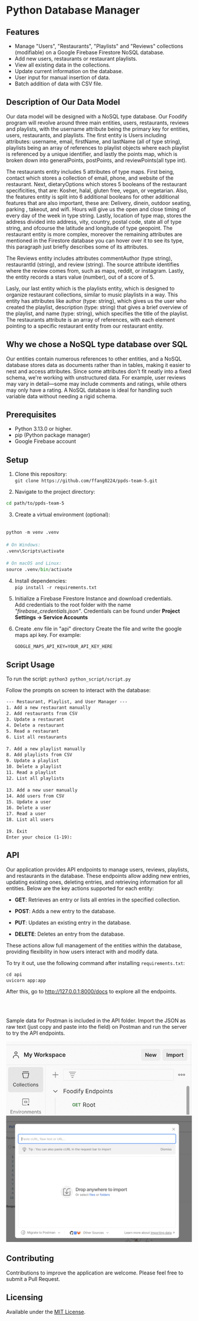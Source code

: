 # Python Database Manager

## Features

- Manage "Users", "Restaurants", "Playlists" and "Reviews" collections (modifiable) on a Google Firebase Firestore NoSQL database.
- Add new users, restaurants or restaurant playlists.
- View all existing data in the collections.
- Update current information on the database.
- User input for manual insertion of data.
- Batch addition of data with CSV file.

## Description of Our Data Model

Our data model will be designed with a NoSQL type database. Our Foodify program will revolve around three main entities, users, restaurants, reviews and playlists, with the username attribute being the primary key for entities, users, restaurants, and playlists. The first entity is Users including attributes: username, email, firstName, and lastName (all of type string), playlists being an array of references to playlist objects where each playlist is referenced by a unique identifier, and lastly the points map, which is broken down into generalPoints, postPoints, and reviewPoints(all type int).

The restaurants entity includes 5 attributes of type maps. First being, contact which stores a collection of email, phone, and website of the restaurant. Next, dietaryOptions which stores 5 booleans of the restaurant specificities, that are: Kosher, halal, gluten free, vegan, or vegetarian. Also, the features entity is split into 6 additional booleans for other additional features that are also important, these are: Delivery, dinein, outdoor seating, parking , takeout, and wifi. Hours will give us the open and close timing of every day of the week in type string. Lastly, location of type map, stores the address divided into address, vity, country, postal code, state all of type string, and ofcourse the latitude and longitude of type geopoint. The restaurant entity is more complex, moreover the remaining attributes are mentioned in the Firestore database you can hover over it to see its type, this paragraph just briefly describes some of its attributes.

The Reviews entity includes attributes commentAuthor (type string), restaurantId (string), and review (string). The source attribute identifies where the review comes from, such as maps, reddit, or instagram. Lastly, the entity records a stars value (number), out of a score of 5.

Lasly, our last entity which is the playlists entity, which is designed to organize restaurant collections, similar to music playlists in a way. This entity has attributes like author (type: string), which gives us the user who created the playlist, description (type: string) that gives a brief overview of the playlist, and name (type: string), which specifies the title of the playlist. The restaurants attribute is an array of references, with each element pointing to a specific restaurant entity from our restaurant entity.

## Why we chose a NoSQL type database over SQL

Our entities contain numerous references to other entities, and a NoSQL database stores data as documents rather than in tables, making it easier to nest and access attributes. Since some attributes don't fit neatly into a fixed schema, we're working with unstructured data. For example, user reviews may vary in detail—some may include comments and ratings, while others may only have a rating. A NoSQL database is ideal for handling such variable data without needing a rigid schema.

## Prerequisites

- Python 3.13.0 or higher.
- pip (Python package manager)
- Google Firebase account

## Setup

1. Clone this repository: \
   `git clone https://github.com/ffang0224/ppds-team-5.git`

2. Navigate to the project directory:

```bash
cd path/to/ppds-team-5
```

3. Create a virtual environment (optional):

```python

python -m venv .venv

# On Windows:
.venv\Scripts\activate

# On macOS and Linux:
source .venv/bin/activate

```

4. Install dependencies: \
   `pip install -r requirements.txt`

5. Initialize a Firebase Firestore Instance and download credentials. \
   Add credentials to the root folder with the name _"firebase_credentials.json"_. Credentials can be found under **Project Settings -> Service Accounts**

6. Create .env file in "api" directory
   Create the file and write the google maps api key. For example:
   ```
   GOOGLE_MAPS_API_KEY=YOUR_API_KEY_HERE
   ```

## Script Usage

To run the script:
`python3 python_script/script.py`

Follow the prompts on screen to interact with the database:

```none
--- Restaurant, Playlist, and User Manager ---
1. Add a new restaurant manually
2. Add restaurants from CSV
3. Update a restaurant
4. Delete a restaurant
5. Read a restaurant
6. List all restaurants

7. Add a new playlist manually
8. Add playlists from CSV
9. Update a playlist
10. Delete a playlist
11. Read a playlist
12. List all playlists

13. Add a new user manually
14. Add users from CSV
15. Update a user
16. Delete a user
17. Read a user
18. List all users

19. Exit
Enter your choice (1-19):
```

## API

Our application provides API endpoints to manage users, reviews, playlists, and restaurants in the database. These endpoints allow adding new entries, updating existing ones, deleting entries, and retrieving information for all entities. Below are the key actions supported for each entity:

- **GET**: Retrieves an entry or lists all entries in the specified collection.

- **POST**: Adds a new entry to the database.

- **PUT**: Updates an existing entry in the database.

- **DELETE**: Deletes an entry from the database.

These actions allow full management of the entities within the database, providing flexibility in how users interact with and modify data.

To try it out, use the following command after installing `requirements.txt`:

```none
cd api
uvicorn app:app
```

After this, go to <http://127.0.0.1:8000/docs> to explore all the endpoints.

<br>
<br>

Sample data for Postman is included in the API folder. Import the JSON as raw text (just copy and paste into the field) on Postman and run the server to try the API endpoints.

![alt text](image.png)
![alt text](image-1.png)

## Contributing

Contributions to improve the application are welcome. Please feel free to submit a Pull Request.

## Licensing

Available under the [MIT License](https://opensource.org/license/mit).

